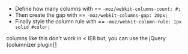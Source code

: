 * Define how many columns with == `-moz/webkit-columns-count: #;`
* Then create the gap with == `-moz/webkit-columns-gap: 20px;`
* Finally style the column rule with == `-moz/webkit-column-rule: 1px solid #color;`

columns like this don't work in < IE8 but, you can use the jQuery {columnizer plugin][1]

[1]: http://welcome.totheinter.net/columnizer-jquery-plugin/